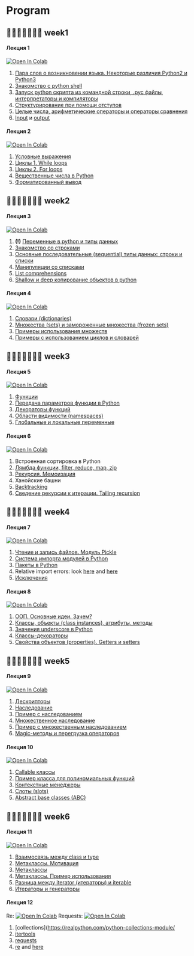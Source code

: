 # Program

## 🐍🐍🐍🐍🐍🐍🐍 week1

   #### Лекция 1
   
 
  [![Open In Colab](https://colab.research.google.com/assets/colab-badge.svg)](https://colab.research.google.com/github/justalge/another_python_totorial/blob/main/week1/Lecture_1_arithmetics.ipynb)
  
  1. [Пара слов о возникновении языка. Некоторые различия Python2 и Python3](https://www.python-course.eu/python3_history_and_philosophy.php)
  2. [Знакомство с python shell](https://www.python-course.eu/python3_interactive.php)
  3. [Запуск python скрипта из командной строки, .pyc файлы, интерпретаторы и компиляторы](https://www.python-course.eu/python3_execute_script.php)
  4. [Структурирование при помощи отступов](https://www.python-course.eu/python3_blocks.php)
  5. [Целые числа, арифметические операторы и операторы сравнения](https://www.python-course.eu/python3_operators.php)
  6. [Input](https://www.python-course.eu/python3_input.php) и [output](https://www.python-course.eu/python3_print.php)

   #### Лекция 2
   
  [![Open In Colab](https://colab.research.google.com/assets/colab-badge.svg)](https://colab.research.google.com/github/justalge/another_python_totorial/blob/main/week1/Lecture_2_if_for_while_float_formatted_output.ipynb)
  
  1. [Условные выражения](https://www.python-course.eu/python3_conditional_statements.php)
  2. [Циклы 1. While loops](https://www.python-course.eu/python3_loops.php)
  3. [Циклы 2. For loops](https://www.python-course.eu/python3_for_loop.php)
  4. [Вещественные числа в Python](https://tirinox.ru/float-python/)
  5. [Форматированный вывод](https://www.python-course.eu/python3_formatted_output.php)

## 🐍🐍🐍🐍🐍🐍🐍 week2

   #### Лекция 3

  [![Open In Colab](https://colab.research.google.com/assets/colab-badge.svg)](https://colab.research.google.com/github/justalge/another_python_totorial/blob/main/week2/Lecture_3_types_sequential_copy.ipynb)
   
  1. **(!)** [Переменные в python и типы данных](https://www.python-course.eu/python3_variables.php)
  2. [Знакомство со строками](https://www.python-course.eu/python3_variables.php)
  3. [Основные последовательные (sequential) типы данных: строки и списки](https://www.python-course.eu/python3_sequential_data_types.php)
  4. [Манипуляции со списками](https://www.python-course.eu/python3_list_manipulation.php)
  6. [List comprehensions](https://www.python-course.eu/python3_list_comprehension.php)
  7. [Shallow и deep копирование объектов в python](https://www.python-course.eu/python3_deep_copy.php)
 
   #### Лекция 4
   
  [![Open In Colab](https://colab.research.google.com/assets/colab-badge.svg)](https://colab.research.google.com/github/justalge/another_python_totorial/blob/main/week2/Lecture_4_dictionaries_and_sets.ipynb)
    
  1. [Словари (dictionaries)](https://www.python-course.eu/python3_dictionaries.php)
  2. [Множества (sets) и замороженные множества (frozen sets)](https://www.python-course.eu/python3_sets_frozensets.php)
  3. [Примеры использования множеств](https://www.python-course.eu/python_sets_example.php)
  4. [Примеры с использованием циклов и словарей](https://www.python-course.eu/working_with_python_dictionaries.php)

## 🐍🐍🐍🐍🐍🐍🐍 week3

   #### Лекция 5
   
  [![Open In Colab](https://colab.research.google.com/assets/colab-badge.svg)](https://colab.research.google.com/github/justalge/another_python_totorial/blob/main/week3/Lecture_5_functions_namespaces.ipynb)
  
  1. [Функции](https://www.python-course.eu/python3_functions.php)
  2. [Передача параметров функции в Python](https://www.python-course.eu/python3_passing_arguments.php)
  3. [Декораторы функций](https://www.python-course.eu/python3_decorators.php)
  4. [Области видимости (namespaces)](https://www.python-course.eu/python3_namespaces.php)
  5. [Глобальные и локальные переменные](https://www.python-course.eu/python3_global_vs_local_variables.php)   
      
   #### Лекция 6
  
  [![Open In Colab](https://colab.research.google.com/assets/colab-badge.svg)](https://colab.research.google.com/github/justalge/another_python_totorial/blob/main/week3/Lecture_6_lambda_recursion.ipynb)
  
  1. Встроенная сортировка в Python
  2. [Лямбда функции, filter, reduce, map, zip](https://www.python-course.eu/python3_lambda.php)   
  3. [Рекурсия. Мемоизация](https://www.python-course.eu/python3_recursive_functions.php)
  4. Ханойские башни
  5. [Backtracking](https://leetcode.com/explore/learn/card/recursion-ii/472/backtracking/)
  6. [Сведение рекурсии к итерации. Tailing recursion](https://leetcode.com/explore/learn/card/recursion-ii/503/recursion-to-iteration/) 

## 🐍🐍🐍🐍🐍🐍🐍 week4
      
   #### Лекция 7
  
  [![Open In Colab](https://colab.research.google.com/assets/colab-badge.svg)](https://colab.research.google.com/github/justalge/another_python_totorial/blob/main/week4/Lecture_7_files_packages_exceptions.ipynb)
  
  1. [Чтение и запись файлов. Модуль Pickle](https://www.python-course.eu/python3_file_management.php)
  2. [Система импорта модулей в Python](https://www.python-course.eu/python3_modules_and_modular_programming.php)
  3. [Пакеты в Python](https://www.python-course.eu/python3_packages.php)
  4. Relative import errors: look [here](https://napuzba.com/a/import-error-relative-no-parent) and [here](https://iq-inc.com/importerror-attempted-relative-import/)
  6. [Исключения](https://www.python-course.eu/python3_exception_handling.php)
   
   #### Лекция 8   
  
  [![Open In Colab](https://colab.research.google.com/assets/colab-badge.svg)](https://colab.research.google.com/github/justalge/another_python_totorial/blob/main/week4/Lecture_8_OOP.ipynb)
  
  1. [ООП. Основные идеи. Зачем?](https://www.python-course.eu/python3_object_oriented_programming.php)
  2. [Классы, объекты (class instances), атрибуты, методы](https://www.python-course.eu/python3_class_and_instance_attributes.php)
  3. [Значения underscore в Python](https://dbader.org/blog/meaning-of-underscores-in-python)
  4. [Классы-декораторы](https://www.python-course.eu/python3_decorators.php)
  5. [Свойства объектов (properties). Getters и setters](https://www.python-course.eu/python3_properties.php)

## 🐍🐍🐍🐍🐍🐍🐍 week5

   #### Лекция 9
   
  [![Open In Colab](https://colab.research.google.com/assets/colab-badge.svg)](https://colab.research.google.com/github/justalge/another_python_tutorial/blob/main/week5/Lecture_9_descriptors_inheritance_ipynb.ipynb)
  
  1. [Дескрипторы](https://www.python-course.eu/python3_descriptors.php)
  2. [Наследование](https://www.python-course.eu/python3_inheritance.php)
  3. [Пример с наследованием](https://www.python-course.eu/python3_inheritance_example.php)  
  4. [Множественное наследование](https://www.python-course.eu/python3_multiple_inheritance.php)
  5. [Пример с множественным наследованием](https://www.python-course.eu/python3_multiple_inheritance_example.php)
  6. [Magic-методы и перегрузка операторов](https://www.python-course.eu/python3_magic_methods.php)

 
   #### Лекция 10
   
  [![Open In Colab](https://colab.research.google.com/assets/colab-badge.svg)](https://colab.research.google.com/github/justalge/another_python_tutorial/blob/main/week5/Lecture_10_callable_context_managers_slots_ABC.ipynb)

  1. [Callable классы](https://www.python-course.eu/callable_instances.php)
  2. [Пример класса для полиномиальных функций](https://www.python-course.eu/polynomial_class_in_python.php)
  3. [Контекстные менеджеры](https://www.geeksforgeeks.org/context-manager-in-python)
  4. [Слоты (slots)](https://www.python-course.eu/python3_slots.php)
  5. [Abstract base classes (ABC)](https://www.python-course.eu/python3_abstract_classes.php)

## 🐍🐍🐍🐍🐍🐍🐍 week6

   #### Лекция 11

  [![Open In Colab](https://colab.research.google.com/assets/colab-badge.svg)](https://colab.research.google.com/github/justalge/another_python_tutorial/blob/main/week6/Lecture_11_metaclasses_iterators.ipynb)
  
  1. [Взаимосвязь между class и type](https://www.python-course.eu/python3_classes_and_type.php)
  2. [Метаклассы. Мотивация](https://www.python-course.eu/python3_road_to_metaclasses.php)
  3. [Метаклассы](https://www.python-course.eu/python3_metaclasses.php)
  4. [Метаклассы. Пример использования](https://www.python-course.eu/python3_count_function_calls.php)
  5. [Разница между iterator (итераторы) и iterable](https://www.python-course.eu/python3_iterable_iterator.php)
  6. [Итераторы и генераторы](https://www.python-course.eu/python3_generators.php)
      
   #### Лекция 12
  Re: [![Open In Colab](https://colab.research.google.com/assets/colab-badge.svg)](https://colab.research.google.com/github/justalge/another_python_tutorial/blob/main/week6/Lecture_12_re.ipynb)
  Requests: [![Open In Colab](https://colab.research.google.com/assets/colab-badge.svg)](https://colab.research.google.com/github/justalge/another_python_tutorial/blob/main/week6/Lecture_12_requests.ipynb)
  1. [collections](https://realpython.com/python-collections-module/
  2. [itertools](https://realpython.com/python-itertools/)
  3. [requests](https://realpython.com/python-requests/)
  4. [re](https://www.python-course.eu/python3_re.php) and [here](https://www.python-course.eu/python3_re_advanced.php)
